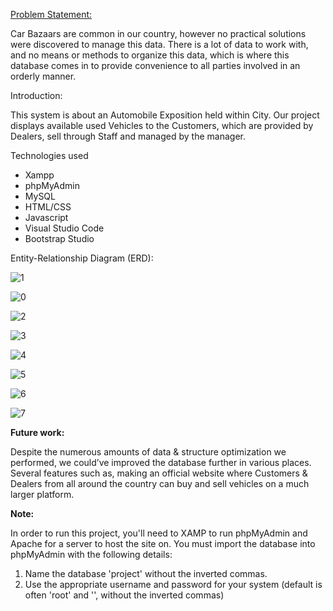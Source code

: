 <u>Problem Statement:</u>

Car Bazaars are common in our country, however no practical solutions were discovered
to manage this data. There is a lot of data to work with, and no means or methods to
organize this data, which is where this database comes in to provide convenience to all
parties involved in an orderly manner.


Introduction:

This system is about an Automobile Exposition held within City. Our project displays
available used Vehicles to the Customers, which are provided by Dealers, sell through Staff
and managed by the manager.


Technologies used
- Xampp
- phpMyAdmin
- MySQL
- HTML/CSS
- Javascript
- Visual Studio Code
- Bootstrap Studio


Entity-Relationship Diagram (ERD):


![1](https://github.com/hayub2000/Automobile-Sale-Exposition/assets/90406573/4c32d861-5dfb-4223-8f0c-1fdefc12aa67)


![0](https://github.com/hayub2000/Automobile-Sale-Exposition/assets/90406573/bc0497d2-7bf8-41bf-99ec-7f1ad98c5ab3)


![2](https://github.com/hayub2000/Automobile-Sale-Exposition/assets/90406573/5887a273-4040-40dd-80a6-510f79e19ce9)

![3](https://github.com/hayub2000/Automobile-Sale-Exposition/assets/90406573/1e2a4dcb-6945-48c8-a4d7-ed8e2e77b8c6)

![4](https://github.com/hayub2000/Automobile-Sale-Exposition/assets/90406573/789b5fa6-fdf1-48e9-8594-b77815d69f2f)

![5](https://github.com/hayub2000/Automobile-Sale-Exposition/assets/90406573/b40e6796-e1cb-4d28-b0a3-a46c146182bd)

![6](https://github.com/hayub2000/Automobile-Sale-Exposition/assets/90406573/a3878c56-c6a6-458e-8f95-411c15011c82)

![7](https://github.com/hayub2000/Automobile-Sale-Exposition/assets/90406573/31496756-48d8-4ee7-aef1-0cebb169e321)





**Future work:**

Despite the numerous amounts of data & structure optimization we performed, we
could’ve improved the database further in various places. Several features such as, making
an official website where Customers & Dealers from all around the country can buy and
sell vehicles on a much larger platform.

**Note:**

In order to run this project, you'll need to XAMP to run phpMyAdmin and Apache for a server to host the site on.
You must import the database into phpMyAdmin with the following details:

1. Name the database 'project' without the inverted commas.
2. Use the appropriate username and password for your system (default is often 'root' and '', without the inverted commas)







